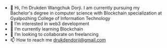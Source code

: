 - 👋 Hi, I’m Drukden Wangchuk Dorji. I am currently pursuing my Bachelor's degree in computer science with Blockchain specialization at Gyalpozhing College of Information Technology
- 👀 I’m interested in web3 development
- 🌱 I’m currently learning Blockchain
- 💞️ I’m looking to collaborate on freelancing
- 📫 How to reach me drukdendorji@gmail.com
<!---
drukdenWD/drukdenWD is a ✨ special ✨ repository because its `README.md` (this file) appears on your GitHub profile.
You can click the Preview link to take a look at your changes.
--->
